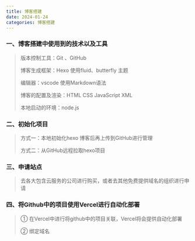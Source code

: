 ```yaml
---
title: 博客搭建 
date: 2024-01-24
categories: 博客搭建
---
```


### 一、博客搭建中使用到的技术以及工具

> 版本控制工具：Git 、GitHub
>
> 博客生成框架：Hexo  使用fluid、butterfly 主题
>
> 编辑器：vscode 使用Markdown语法
>
> 博客的配置及渲染：HTML CSS JavaScript  XML
>
> 本地启动的环境：node.js

### 二、初始化项目

> 方式一：本地初始化hexo 博客后再上传到GitHub进行管理
>
> 方式二：从GitHub远程拉取hexo项目

### 三、申请站点

> 去各大包含云服务的公司进行购买，或者去其他免费提供域名的组织进行申请

### 四、将Github中的项目使用Vercel进行自动化部署

>  ① 在Vercel中进行将github中的项目关联，Vercel将会提供自动化部署
>
>  ② 绑定域名

